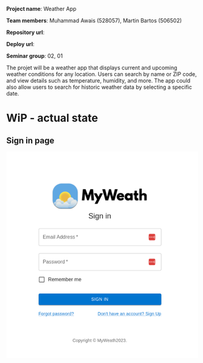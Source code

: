 **Project name**: Weather App

**Team members**: Muhammad Awais (528057), Martin Bartos (506502)

**Repository url**: <url>

**Deploy url**:  <url>
 
**Seminar group**:  02, 01

The projet will be a weather app that displays current and upcoming weather conditions for any location. Users can search by name or ZIP code, and view details such as temperature, humidity, and more. The app could also allow users to search for historic weather data by selecting a specific date.


# WiP - actual state
## Sign in page
<img src="./docs/img/signin.png">